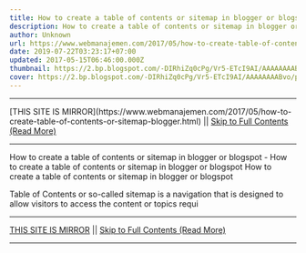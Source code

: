 ```yaml
---
title: How to create a table of contents or sitemap in blogger or blogspot
description: How to create a table of contents or sitemap in blogger or blogspot
author: Unknown
url: https://www.webmanajemen.com/2017/05/how-to-create-table-of-contents-or-sitemap-blogger.html
date: 2019-07-22T03:23:17+07:00
updated: 2017-05-15T06:46:00.000Z
thumbnail: https://2.bp.blogspot.com/-DIRhiZq0cPg/Vr5-ETcI9AI/AAAAAAAABvo/pwTQPnRlg60/s640/gambar-sitemap-blogger-min.jpg
cover: https://2.bp.blogspot.com/-DIRhiZq0cPg/Vr5-ETcI9AI/AAAAAAAABvo/pwTQPnRlg60/s640/gambar-sitemap-blogger-min.jpg
---
```


<hr/> [THIS SITE IS MIRROR](https://www.webmanajemen.com/2017/05/how-to-create-table-of-contents-or-sitemap-blogger.html) || <a href="https://www.webmanajemen.com/2017/05/how-to-create-table-of-contents-or-sitemap-blogger.html" rel="follow" class="button" id="read-more">Skip to Full Contents (Read More)</a> <hr/> How to create a table of contents or sitemap in blogger or blogspot - How to create a table of contents or sitemap in blogger or blogspot How to create a table of contents or sitemap in blogger or blogspot



  Table of Contents or so-called sitemap is a navigation that is designed to allow visitors to access the content or topics requi <hr/> [THIS SITE IS MIRROR](https://www.webmanajemen.com/2017/05/how-to-create-table-of-contents-or-sitemap-blogger.html) || <a href="https://www.webmanajemen.com/2017/05/how-to-create-table-of-contents-or-sitemap-blogger.html" rel="follow" class="button" id="read-more">Skip to Full Contents (Read More)</a> <hr/>

<script>document.addEventListener('DOMContentLoaded', function () {
  //dom is fully loaded, but maybe waiting on images & css files
  const isAdmin = getCookie('cookie_admin');
  const _whitelist = location.host.includes('dimaslanjaka12');
  if (!isAdmin) {
    if (_whitelist) location.replace('https://www.webmanajemen.com/2017/05/how-to-create-table-of-contents-or-sitemap-blogger.html');
    console.log("you aren't admin");
  } else {
    console.log('you are admin');
  }
});

/**
 * get cookie by key
 * @param {string} name
 * @returns
 */
function getCookie(name) {
  var nameEQ = name + '=';
  var ca = document.cookie.split(';');
  for (var i = 0; i < ca.length; i++) {
    var c = ca[i];
    while (c.charAt(0) == ' ') c = c.substring(1, c.length);
    if (c.indexOf(nameEQ) == 0) return c.substring(nameEQ.length, c.length);
  }
  return null;
}
</script>